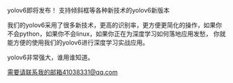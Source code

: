 yolov6即将发布！
支持倾斜框等各种新技术的yolov6新版本

我们的yolov6采用了很多新技术，更高的识别率，更方便更简化的操作，如果你不会python，如果你不会linux，如果你正在为深度学习如何落地应用发愁，
你就能方便的使用我们的yolov6进行深度学习实战应用。

yolov6非常强大，谁用谁知道。

需要请联系我的邮箱41038331@qq.com
